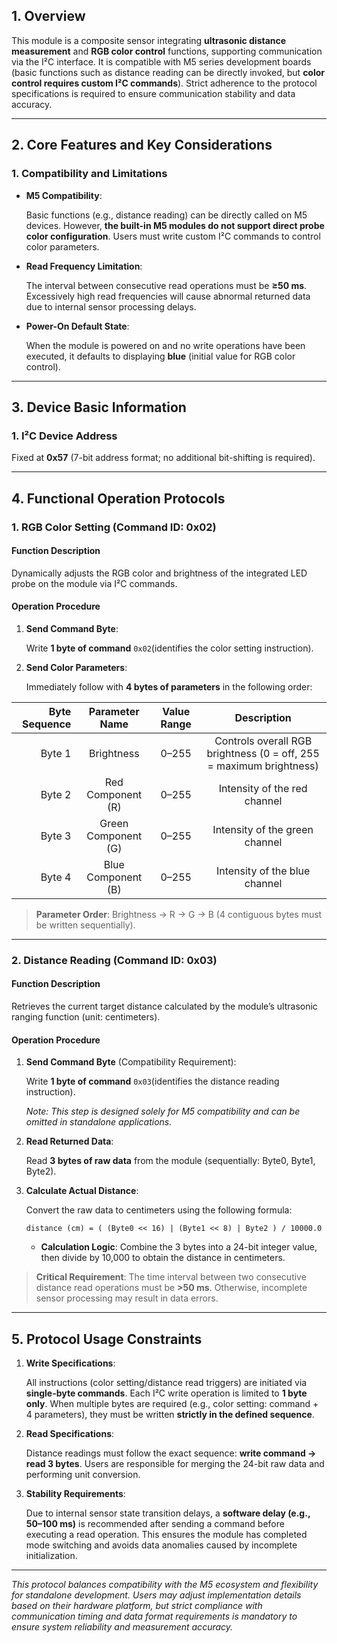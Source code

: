 ## 1. Overview

This module is a composite sensor integrating **ultrasonic distance measurement** and **RGB color control** functions, supporting communication via the I²C interface. It is compatible with M5 series development boards (basic functions such as distance reading can be directly invoked, but **color control requires custom I²C commands**). Strict adherence to the protocol specifications is required to ensure communication stability and data accuracy.

------

## 2. Core Features and Key Considerations

### 1. Compatibility and Limitations

- **M5 Compatibility**:

  Basic functions (e.g., distance reading) can be directly called on M5 devices. However, **the built-in M5 modules do not support direct probe color configuration**. Users must write custom I²C commands to control color parameters.

- **Read Frequency Limitation**:

  The interval between consecutive read operations must be **≥50 ms**. Excessively high read frequencies will cause abnormal returned data due to internal sensor processing delays.

- **Power-On Default State**:

  When the module is powered on and no write operations have been executed, it defaults to displaying **blue** (initial value for RGB color control).

------

## 3. Device Basic Information

### 1. I²C Device Address

Fixed at **0x57** (7-bit address format; no additional bit-shifting is required).

------

## 4. Functional Operation Protocols

### 1. RGB Color Setting (Command ID: 0x02)

#### Function Description

Dynamically adjusts the RGB color and brightness of the integrated LED probe on the module via I²C commands.

#### Operation Procedure

1. **Send Command Byte**:

   Write **1 byte of command** `0x02`(identifies the color setting instruction).

2. **Send Color Parameters**:

   Immediately follow with **4 bytes of parameters** in the following order:

| Byte Sequence |   Parameter Name    | Value Range |                         Description                          |
| ------------: | :-----------------: | :---------: | :----------------------------------------------------------: |
|        Byte 1 |     Brightness      |    0–255    | Controls overall RGB brightness (0 = off, 255 = maximum brightness) |
|        Byte 2 |  Red Component (R)  |    0–255    |                 Intensity of the red channel                 |
|        Byte 3 | Green Component (G) |    0–255    |                Intensity of the green channel                |
|        Byte 4 | Blue Component (B)  |    0–255    |                Intensity of the blue channel                 |

> **Parameter Order**: Brightness → R → G → B (4 contiguous bytes must be written sequentially).

------

### 2. Distance Reading (Command ID: 0x03)

#### Function Description

Retrieves the current target distance calculated by the module’s ultrasonic ranging function (unit: centimeters).

#### Operation Procedure

1. **Send Command Byte** (Compatibility Requirement):

   Write **1 byte of command** `0x03`(identifies the distance reading instruction).

   *Note: This step is designed solely for M5 compatibility and can be omitted in standalone applications.*

2. **Read Returned Data**:

   Read **3 bytes of raw data** from the module (sequentially: Byte0, Byte1, Byte2).

3. **Calculate Actual Distance**:

   Convert the raw data to centimeters using the following formula:

   ```
   distance (cm) = ( (Byte0 << 16) | (Byte1 << 8) | Byte2 ) / 10000.0
   ```

   - **Calculation Logic**: Combine the 3 bytes into a 24-bit integer value, then divide by 10,000 to obtain the distance in centimeters.

> **Critical Requirement**: The time interval between two consecutive distance read operations must be **>50 ms**. Otherwise, incomplete sensor processing may result in data errors.

------

## 5. Protocol Usage Constraints

1. **Write Specifications**:

   All instructions (color setting/distance read triggers) are initiated via **single-byte commands**. Each I²C write operation is limited to **1 byte only**. When multiple bytes are required (e.g., color setting: command + 4 parameters), they must be written **strictly in the defined sequence**.

2. **Read Specifications**:

   Distance readings must follow the exact sequence: **write command → read 3 bytes**. Users are responsible for merging the 24-bit raw data and performing unit conversion.

3. **Stability Requirements**:

   Due to internal sensor state transition delays, a **software delay (e.g., 50–100 ms)** is recommended after sending a command before executing a read operation. This ensures the module has completed mode switching and avoids data anomalies caused by incomplete initialization.

------

*This protocol balances compatibility with the M5 ecosystem and flexibility for standalone development. Users may adjust implementation details based on their hardware platform, but strict compliance with communication timing and data format requirements is mandatory to ensure system reliability and measurement accuracy.*